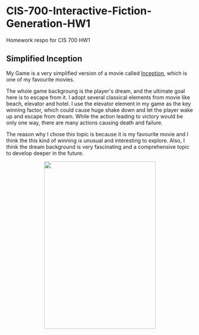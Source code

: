 # CIS-700-Interactive-Fiction-Generation-HW1
Homework respo for CIS 700 HW1

## Simplified Inception
My Game is a very simplified version of a movie called [Inception](https://www.imdb.com/title/tt1375666/), which is one of my favourite movies. 

The whole game backgroung is the player's dream, and the ultimate goal here is to escape from it. I adopt several classical elements from movie like beach, elevator and hotel. I use the elevator element in my game as the key winning factor, which could cause huge shake down and let the player wake up and escape from dream. While the action leading to victory would be only one way, there are many actions causing death and failure. 

The reason why I chose this topic is because it is my favourite movie and I think the this kind of winning is unusual and interesting to explore. Also, I think the dream background is very fascinating and a comprehensive topic to develop deeper in the future.

<div align=center><img src="https://github.com/CharonWangg/CIS-700-Interactive-Fiction-Generation-HW1/blob/main/IMG/Inception.png" width="300" height="450" />
